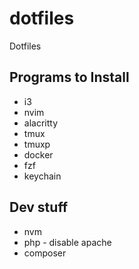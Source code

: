 # dotfiles
Dotfiles

## Programs to Install
- i3
- nvim
- alacritty
- tmux
- tmuxp
- docker
- fzf
- keychain

## Dev stuff
- nvm
- php - disable apache
- composer

